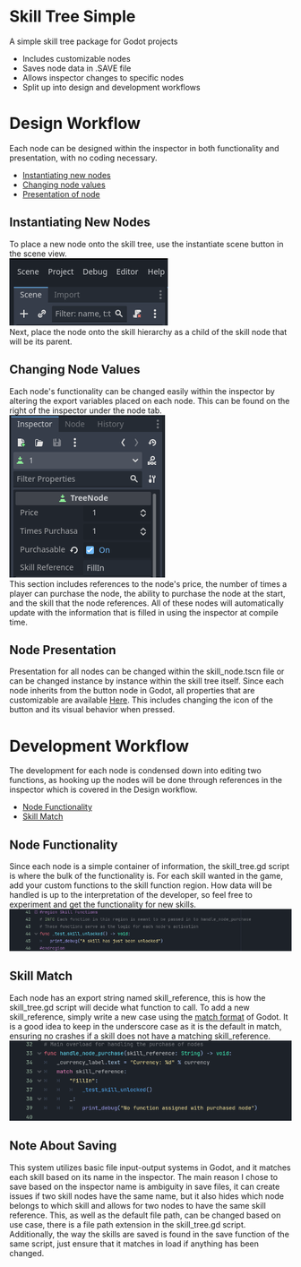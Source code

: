 # Skill Tree Simple
A simple skill tree package for Godot projects
- Includes customizable nodes
- Saves node data in .SAVE file
- Allows inspector changes to specific nodes
- Split up into design and development workflows

# Design Workflow
Each node can be designed within the inspector in both functionality and presentation, with no coding necessary.
- [Instantiating new nodes](#instantiating-new-nodes)
- [Changing node values](#changing-node-values)
- [Presentation of node](#node-presentation)

## Instantiating New Nodes
To place a new node onto the skill tree, use the instantiate scene button in the scene view.  
![Screenshot of scene view and instantiate button](/DocumentationAssets/instantiate.PNG)  
Next, place the node onto the skill hierarchy as a child of the skill node that will be its parent.

## Changing Node Values
Each node's functionality can be changed easily within the inspector by altering the export variables placed on each node. This can be found on the right of the inspector under the node tab.  
![Screenshot of node tab and variables to edit](/DocumentationAssets/node.PNG)  
This section includes references to the node's price, the number of times a player can purchase the node, the ability to purchase the node at the start, and the skill that the node references.
All of these nodes will automatically update with the information that is filled in using the inspector at compile time.

## Node Presentation
Presentation for all nodes can be changed within the skill_node.tscn file or can be changed instance by instance within the skill tree itself. Since each node inherits from the button node in Godot,
all properties that are customizable are available [Here](https://docs.godotengine.org/en/stable/classes/class_button.html#theme-properties). This includes changing the icon of the button and its visual behavior when pressed.

# Development Workflow
The development for each node is condensed down into editing two functions, as hooking up the nodes will be done through references in the inspector which is covered in the Design workflow.
- [Node Functionality](#node-functionality)
- [Skill Match](#skill-match)

## Node Functionality
Since each node is a simple container of information, the skill_tree.gd script is where the bulk of the functionality is. For each skill wanted in the game, add your custom functions to the skill function region.
How data will be handled is up to the interpretation of the developer, so feel free to experiment and get the functionality for new skills.  
![Screenshot of the skill function region](/DocumentationAssets/function.PNG)

## Skill Match
Each node has an export string named skill_reference, this is how the skill_tree.gd script will decide what function to call. To add a new skill_reference, simply write a new case using the [match format](https://docs.godotengine.org/en/stable/tutorials/scripting/gdscript/gdscript_basics.html#match) of Godot.
It is a good idea to keep in the underscore case as it is the default in match, ensuring no crashes if a skill does not have a matching skill_reference.  
![Screenshot of the skill match](/DocumentationAssets/match.PNG)

## Note About Saving
This system utilizes basic file input-output systems in Godot, and it matches each skill based on its name in the inspector. The main reason I chose to save based on the inspector name is ambiguity in save files, it can create issues if two skill nodes have the same name,
but it also hides which node belongs to which skill and allows for two nodes to have the same skill reference. This, as well as the default file path, can be changed based on use case, there is a file path extension in the skill_tree.gd script.
Additionally, the way the skills are saved is found in the save function of the same script, just ensure that it matches in load if anything has been changed.
